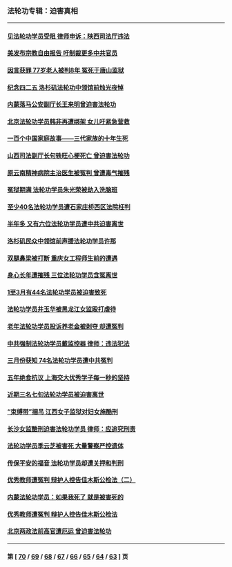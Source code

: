 ### 法轮功专辑：迫害真相
---
#### [见法轮功学员受阻 律师申诉：陕西司法厅违法](../../pages/nf4379/n13720981.md?04280430) 
#### [美发布宗教自由报告 吁制裁更多中共官员](../../pages/nf4379/n13720670.md?04280430) 
#### [因言获罪 77岁老人被判8年 冤死于唐山监狱](../../pages/nf4379/n13718512.md?04280430) 
#### [纪念四二五 洛杉矶法轮功中领馆前烛光夜悼](../../pages/nf4379/n13719557.md?04280430) 
#### [内蒙落马公安副厅长王来明曾迫害法轮功](../../pages/nf4379/n13717744.md?04280430) 
#### [北京法轮功学员韩非再遭绑架 女儿吁紧急营救](../../pages/nf4379/n13717927.md?04280430) 
#### [一百个中国家庭故事——三代家族的十年生死](../../pages/nf4379/n13716313.md?04280430) 
#### [山西司法副厅长句轶旺心梗死亡 曾迫害法轮功](../../pages/nf4379/n13716878.md?04280430) 
#### [原云南精神病院主治医生被冤判 曾遭毒气摧残](../../pages/nf4379/n13714548.md?04280430) 
#### [冤狱期满 法轮功学员朱光荣被劫入洗脑班](../../pages/nf4379/n13708358.md?04280430) 
#### [至少40名法轮功学员遭石家庄桥西区法院枉判](../../pages/nf4379/n13713749.md?04280430) 
#### [半年多 又有六位法轮功学员遭中共迫害离世](../../pages/nf4379/n13712382.md?04280430) 
#### [洛杉矶民众中领馆前声援法轮功学员许那](../../pages/nf4379/n13710251.md?04280430) 
#### [双腿鼻梁被打断 重庆女工程师生前的遭遇](../../pages/nf4379/n13709854.md?04280430) 
#### [身心长年遭摧残 三位法轮功学员含冤离世](../../pages/nf4379/n13692679.md?04280430) 
#### [1至3月有44名法轮功学员被迫害致死](../../pages/nf4379/n13704649.md?04280430) 
#### [法轮功学员井玉华被黑龙江女监殴打虐待](../../pages/nf4379/n13709102.md?04280430) 
#### [老年法轮功学员投诉养老金被剥夺 却遭冤判](../../pages/nf4379/n13697069.md?04280430) 
#### [中共强制法轮功学员戴监控器 律师：违法犯法](../../pages/nf4379/n13699665.md?04280430) 
#### [三月份获知 74名法轮功学员遭中共冤判](../../pages/nf4379/n13694951.md?04280430) 
#### [五年绝食抗议 上海交大优秀学子每一秒的坚持](../../pages/nf4379/n13669136.md?04280430) 
#### [近期三名七旬法轮功学员被迫害离世](../../pages/nf4379/n13688715.md?04280430) 
#### [“束缚带”捆吊 江西女子监狱对妇女施酷刑](../../pages/nf4379/n13682860.md?04280430) 
#### [长沙女监酷刑迫害法轮功学员 律师：应追究刑责](../../pages/nf4379/n13684077.md?04280430) 
#### [法轮功学员季云芝被害死 大量警察严控遗体](../../pages/nf4379/n13683424.md?04280430) 
#### [传保平安的福音 法轮功学员却遭关押和判刑](../../pages/nf4379/n13678842.md?04280430) 
#### [优秀教师遭冤判 辩护人控告佳木斯公检法（二）](../../pages/nf4379/n13672516.md?04280430) 
#### [内蒙法轮功学员：如果我死了 就是被害死的](../../pages/nf4379/n13672964.md?04280430) 
#### [优秀教师遭冤判 辩护人控告佳木斯公检法](../../pages/nf4379/n13667637.md?04280430) 
#### [北京两政法前高官遭厄运 曾迫害法轮功](../../pages/nf4379/n13664915.md?04280430) 

---
#### 第 [ [70](./70.md?04280430) / [69](./69.md?04280430) / [68](./68.md?04280430) / [67](./67.md?04280430) / [66](./66.md?04280430) / [65](./65.md?04280430) / [64](./64.md?04280430) / [63](./63.md?04280430) ] 页
